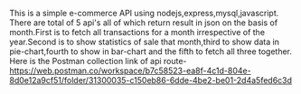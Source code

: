 This is a simple e-commerce API using nodejs,express,mysql,javascript.
There are total of 5 api's all of which return result in json on the basis of month.First is to fetch all transactions for a month irrespective of the year.Second is to show statistics of sale that month,third to show data in pie-chart,fourth to show in bar-chart and the fifth to fetch all three together.
Here is the Postman collection link of api route- https://web.postman.co/workspace/b7c58523-ea8f-4c1d-804e-8d0e12a9cf51/folder/31300035-c150eb86-6dde-4be2-be01-2d4a5fed6c3d
